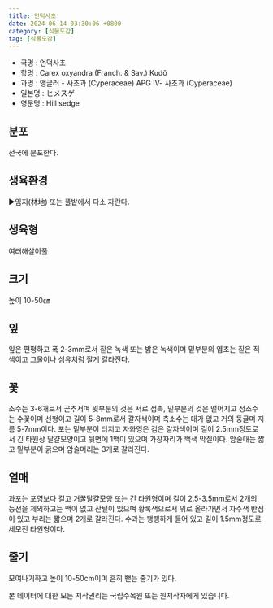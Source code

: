 ```yaml
---
title: 언덕사초
date: 2024-06-14 03:30:06 +0800
category: [식물도감]
tag: [식물도감]
---
```




- 국명 : 언덕사초
- 학명 : Carex oxyandra (Franch. & Sav.) Kudô
- 과명 : 앵글러 - 사초과 (Cyperaceae) APG Ⅳ- 사초과 (Cyperaceae)
- 일본명 : ヒメスゲ
- 영문명 : Hill sedge


## 분포
전국에 분포한다.
## 생육환경
▶임지(林地) 또는 풀밭에서 다소 자란다.
## 생육형
여러해살이풀
## 크기
높이 10-50㎝
## 잎
잎은 편평하고 폭 2-3mm로서 짙은 녹색 또는 밝은 녹색이며 밑부분의 엽초는 짙은 적색이고 그물이나 섬유처럼 잘게 갈라진다.
## 꽃
소수는 3-6개로서 곧추서며 윗부분의 것은 서로 접촉, 밑부분의 것은 떨어지고 정소수는 수꽃이며 선형이고 길이 5-8mm로서 갈자색이며 측소수는 대가 없고 거의 둥글며 지름 5-7mm이다. 포는 밑부분이 터지고 자화영은 검은 갈자색이며 길이 2.5mm정도로서 긴 타원상 달걀모양이고 뒷면에 1맥이 있으며 가장자리가 백색 막질이다. 암술대는 짧고 밑부분이 굵으며 암술머리는 3개로 갈라진다.
## 열매
과포는 포영보다 길고 거꿀달걀모양 또는 긴 타원형이며 길이 2.5-3.5mm로서 2개의 능선을 제외하고는 맥이 없고 잔털이 있으며 황록색으로서 위로 올라가면서 자주색 반점이 있고 부리는 짧으며 2개로 갈라진다. 수과는 팽팽하게 들어 있고 길이 1.5mm정도로 세모진 타원형이다.
## 줄기
모여나기하고 높이 10-50cm이며 흔히 뻗는 줄기가 있다.






본 데이터에 대한 모든 저작권리는 국립수목원 또는 원저작자에게 있습니다.
